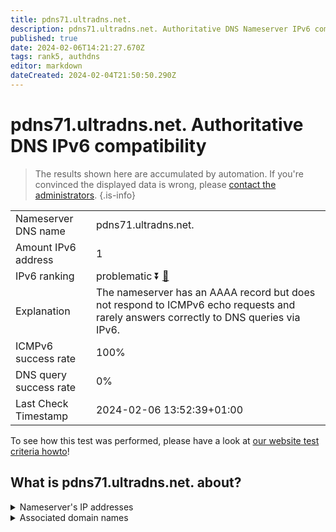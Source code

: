 ```yaml
---
title: pdns71.ultradns.net.
description: pdns71.ultradns.net. Authoritative DNS Nameserver IPv6 compatibility
published: true
date: 2024-02-06T14:21:27.670Z
tags: rank5, authdns
editor: markdown
dateCreated: 2024-02-04T21:50:50.290Z
---
```


# pdns71.ultradns.net. Authoritative DNS IPv6 compatibility

> The results shown here are accumulated by automation. If you're convinced the displayed data is wrong, please [contact the administrators](/howto/chat). 
{.is-info}




|   |   |
| - | - |
| Nameserver DNS name | pdns71.ultradns.net.
| Amount IPv6 address | 1
| IPv6 ranking | problematic :arrow_double_down: [🔗](/howto/ranking) |
| Explanation | The nameserver has an AAAA record but does not respond to ICMPv6 echo requests and rarely answers correctly to DNS queries via IPv6. |
| ICMPv6 success rate | 100%|
| DNS query success rate | 0% |
| Last Check Timestamp | 2024-02-06 13:52:39+01:00 |

To see how this test was performed, please have a look at [our website test criteria howto](/howto/testcriteria/authdns)!


## What is pdns71.ultradns.net. about?




<details>
<summary>Nameserver's IP addresses</summary>

2610:a1:1014::6b

</details>



<details>
<summary>Associated domain names</summary>

www.sonycrackle.com

</details>

